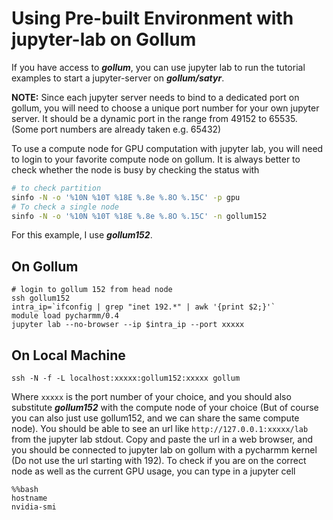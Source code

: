 # Using Pre-built Environment with jupyter-lab on Gollum

If you have access to ***gollum***, you can use jupyter lab to run the tutorial examples to start a jupyter-server on ***gollum/satyr***.

**NOTE:** Since each jupyter server needs to bind to a dedicated port on gollum, you will need to choose a unique port number for your own jupyter server. It should be a dynamic port in the range from 49152 to 65535. (Some port numbers are already taken e.g. 65432)

To use a compute node for GPU computation with jupyter lab, you will need to login to your favorite compute node on gollum. It is always better to check whether the node is busy by checking the status with

```bash
# to check partition
sinfo -N -o '%10N %10T %18E %.8e %.8O %.15C' -p gpu    
# To check a single node
sinfo -N -o '%10N %10T %18E %.8e %.8O %.15C' -n gollum152 
```

For this example, I use ***gollum152***.

## On Gollum

```shell
# login to gollum 152 from head node
ssh gollum152 
intra_ip=`ifconfig | grep "inet 192.*" | awk '{print $2;}'`
module load pycharmm/0.4
jupyter lab --no-browser --ip $intra_ip --port xxxxx 
```

## On Local Machine

```shell
ssh -N -f -L localhost:xxxxx:gollum152:xxxxx gollum
```

Where `xxxxx` is the port number of your choice, and you should also substitute ***gollum152*** with the compute node of your choice (But of course you can also just use gollum152, and we can share the same compute node). You should be able to see an url like `http://127.0.0.1:xxxxx/lab` from the jupyter lab stdout. Copy and paste the url in a web browser, and you should be connected to jupyter lab on gollum with a pycharmm kernel (Do not use the url starting with 192). To check if you are on the correct node as well as the current GPU usage, you can type in a jupyter cell

```jupyter
%%bash
hostname
nvidia-smi
```
